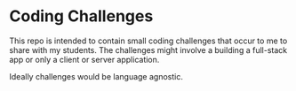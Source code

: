 # Coding Challenges

This repo is intended to contain small coding challenges that occur to me to share with my students. The challenges might involve a building a full-stack app or only a client or server application.

Ideally challenges would be language agnostic.  
